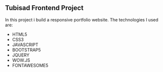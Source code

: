 ## Tubisad Frontend Project
In this project i build a responsive portfolio website. 
The technologies I used are:
- HTML5
- CSS3
- JAVASCRIPT
- BOOTSTRAP5
- JQUERY
- WOW.JS
- FONTAWESOME5
 


